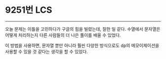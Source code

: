 # 9251번 LCS

---

오늘 문제는 이틀을 고민하다가 구글의 힘을 빌렸는데, 잘한 일 같다. 수열에서 문자열은 어떻게 처리하는지 다른 사람들의 더 나은 풀이를 배울 수 있었다.

이 방법을 사용하면, 문자열 뿐만 아니라 훨씬 다양한 방식으로도 dp의 메모이제이션을 사용할 수 있을 것 같다는 생각을 할 수 있었다.
